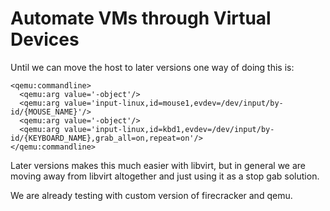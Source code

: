 # Automate VMs through Virtual Devices


Until we can move the host to later versions one way of doing this is:

```
<qemu:commandline>
  <qemu:arg value='-object'/>
  <qemu:arg value='input-linux,id=mouse1,evdev=/dev/input/by-id/{MOUSE_NAME}'/>
  <qemu:arg value='-object'/>
  <qemu:arg value='input-linux,id=kbd1,evdev=/dev/input/by-id/{KEYBOARD_NAME},grab_all=on,repeat=on'/>
</qemu:commandline>

```

Later versions makes this much easier with libvirt, but in general we are moving away from libvirt altogether and just using it as a stop gab solution. 

We are already testing with custom version of firecracker and qemu. 


